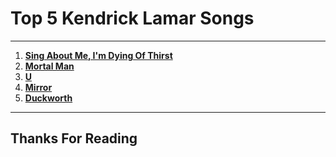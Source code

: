 # Top 5 Kendrick Lamar Songs
---
1. **[Sing About Me, I'm Dying Of Thirst](https://www.youtube.com/watch?v=9-XbXBq8cl8)**
2. **[Mortal Man](https://www.youtube.com/watch?v=axwpgn3GRMs)**
3. **[U](https://www.youtube.com/watch?v=xqS2di2QdhQ)**
4. **[Mirror](https://www.youtube.com/watch?v=OqR71_BYS-c)**
5. **[Duckworth](https://www.youtube.com/watch?v=Dm-foWGDBF0)**
---
## Thanks For Reading
